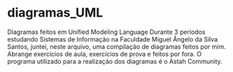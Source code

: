 # diagramas_UML
Diagramas feitos em Unified Modeling Language
Durante 3 períodos estudando Sistemas de Informação na Faculdade Miguel Ângelo da Silva Santos, juntei, 
neste arquivo, uma compilação de diagramas feitos por mim.
Abrange exercícios de aula, exercícios de prova e feitos por fora.
O programa utilizado para a realização dos diagramas é o Astah Community.

